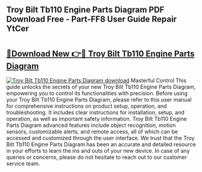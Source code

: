 ## Troy Bilt Tb110 Engine Parts Diagram PDF Download Free - Part-FF8 User Guide Repair YtCer

# <h2><a href="http://dfrisjn.blite.top/?on=Troy+Bilt+Tb110+Engine+Parts+Diagram">🔗Download New 👉🔴 Troy Bilt Tb110 Engine Parts Diagram</a></h2>

[![Troy Bilt Tb110 Engine Parts Diagram download](https://i.imgur.com/lujVjoI.png)](http://dfrisjn.blite.top/?on=Troy+Bilt+Tb110+Engine+Parts+Diagram)
Masterful Control This guide unlocks the secrets of your new Troy Bilt Tb110 Engine Parts Diagram, empowering you to control its functionalities with precision. Before using your Troy Bilt Tb110 Engine Parts Diagram, please refer to this user manual for comprehensive instructions on product setup, operation, and troubleshooting. It includes clear instructions for installation, setup, and operation, as well as important safety information. Troy Bilt Tb110 Engine Parts Diagram advanced features include object recognition, motion sensors, customizable alerts, and remote access, all of which can be accessed and customized through the user interface. We trust that the Troy Bilt Tb110 Engine Parts Diagram has been an accurate and detailed resource in your efforts to learn the ins and outs of your new device. In case of any queries or concerns, please do not hesitate to reach out to our customer service team.
